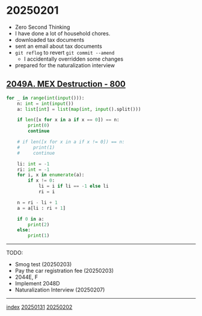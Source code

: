 <head><meta name="viewport" content="width=device-width, initial-scale=1.0, user-scalable=yes" /><meta charset="UTF-8"></head>

# 20250201

- Zero Second Thinking
- I have done a lot of household chores.
- downloaded tax documents
- sent an email about tax documents
- `git reflog` to revert `git commit --amend`
	- I accidentally overridden some changes
- prepared for the naturalization interview

## [2049A. MEX Destruction - 800](https://codeforces.com/contest/2049/problem/A)

```python
for _ in range(int(input())):
    n: int = int(input())
    a: list[int] = list(map(int, input().split()))

    if len([x for x in a if x == 0]) == n:
        print(0)
        continue

    # if len([x for x in a if x != 0]) == n:
    #     print(1)
    #     continue

    li: int = -1
    ri: int = -1
    for i, x in enumerate(a):
        if x != 0:
            li = i if li == -1 else li
            ri = i

    n = ri - li + 1
    a = a[li : ri + 1]

    if 0 in a:
        print(2)
    else:
        print(1)
```

---

TODO:

- Smog test (20250203)
- Pay the car registration fee (20250203)
- 2044E, F
- Implement 2048D
- Naturalization Interview (20250207)

---

[index](../../index.html)
[20250131](../01/20250131.html)
[20250202](20250202.html)
